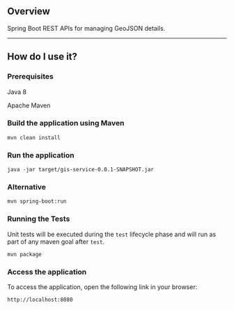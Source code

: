 ## Overview

Spring Boot REST APIs for managing GeoJSON details.

---

## How do I use it?

### Prerequisites

Java 8

Apache Maven

### Build the application using Maven

`mvn clean install`

### Run the application

`java -jar target/gis-service-0.0.1-SNAPSHOT.jar`

### Alternative

`mvn spring-boot:run`

### Running the Tests

Unit tests will be executed during the `test` lifecycle phase and will run as part of any maven goal after `test`.

`mvn package`

### Access the application

To access the application, open the following link in your browser:

`http://localhost:8080`
